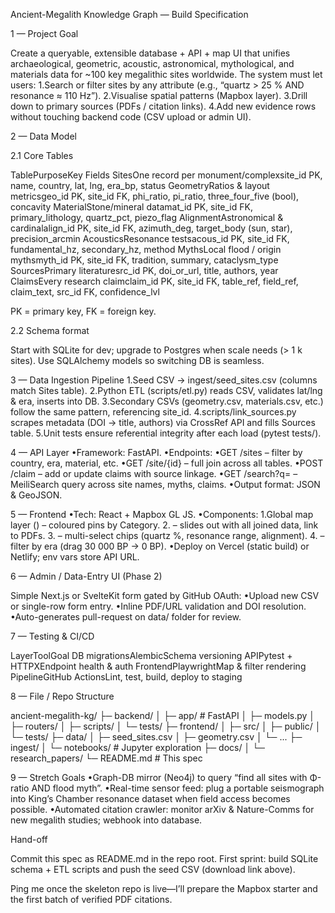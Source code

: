 Ancient-Megalith Knowledge Graph — Build Specification

1 — Project Goal

Create a queryable, extensible database + API + map UI that unifies archaeological, geometric, acoustic, astronomical, mythological, and materials data for ~100 key megalithic sites worldwide.
The system must let users:
1.Search or filter sites by any attribute (e.g., “quartz > 25 % AND resonance ≈ 110 Hz”).
2.Visualise spatial patterns (Mapbox layer).
3.Drill down to primary sources (PDFs / citation links).
4.Add new evidence rows without touching backend code (CSV upload or admin UI).

2 — Data Model

2.1 Core Tables

TablePurposeKey Fields
SitesOne record per monument/complexsite_id PK, name, country, lat, lng, era_bp, status
GeometryRatios & layout metricsgeo_id PK, site_id FK, phi_ratio, pi_ratio, three_four_five (bool), concavity
MaterialStone/mineral datamat_id PK, site_id FK, primary_lithology, quartz_pct, piezo_flag
AlignmentAstronomical & cardinalalign_id PK, site_id FK, azimuth_deg, target_body (sun, star), precision_arcmin
AcousticsResonance testsacous_id PK, site_id FK, fundamental_hz, secondary_hz, method
MythsLocal flood / origin mythsmyth_id PK, site_id FK, tradition, summary, cataclysm_type
SourcesPrimary literaturesrc_id PK, doi_or_url, title, authors, year
ClaimsEvery research claimclaim_id PK, site_id FK, table_ref, field_ref, claim_text, src_id FK, confidence_lvl

PK = primary key, FK = foreign key.

2.2 Schema format

Start with SQLite for dev; upgrade to Postgres when scale needs (> 1 k sites). Use SQLAlchemy models so switching DB is seamless.

3 — Data Ingestion Pipeline
1.Seed CSV → ingest/seed_sites.csv (columns match Sites table).
2.Python ETL (scripts/etl.py) reads CSV, validates lat/lng & era, inserts into DB.
3.Secondary CSVs (geometry.csv, materials.csv, etc.) follow the same pattern, referencing site_id.
4.scripts/link_sources.py scrapes metadata (DOI → title, authors) via CrossRef API and fills Sources table.
5.Unit tests ensure referential integrity after each load (pytest tests/).

4 — API Layer
•Framework: FastAPI.
•Endpoints:
•GET /sites – filter by country, era, material, etc.
•GET /site/{id} – full join across all tables.
•POST /claim – add or update claims with source linkage.
•GET /search?q= – MeiliSearch query across site names, myths, claims.
•Output format: JSON & GeoJSON.

5 — Frontend
•Tech: React + Mapbox GL JS.
•Components:
1.Global map layer (<SiteMap>) – coloured pins by Category.
2.<SiteDrawer> – slides out with all joined data, link to PDFs.
3.<FilterPanel> – multi-select chips (quartz %, resonance range, alignment).
4.<TimelineSlider> – filter by era (drag 30 000 BP → 0 BP).
•Deploy on Vercel (static build) or Netlify; env vars store API URL.

6 — Admin / Data-Entry UI (Phase 2)

Simple Next.js or SvelteKit form gated by GitHub OAuth:
•Upload new CSV or single-row form entry.
•Inline PDF/URL validation and DOI resolution.
•Auto-generates pull-request on data/ folder for review.

7 — Testing & CI/CD

LayerToolGoal
DB migrationsAlembicSchema versioning
APIPytest + HTTPXEndpoint health & auth
FrontendPlaywrightMap & filter rendering
PipelineGitHub ActionsLint, test, build, deploy to staging

8 — File / Repo Structure

ancient-megalith-kg/
├─ backend/
│  ├─ app/              # FastAPI
│  ├─ models.py
│  ├─ routers/
│  ├─ scripts/
│  └─ tests/
├─ frontend/
│  ├─ src/
│  ├─ public/
│  └─ tests/
├─ data/
│  ├─ seed_sites.csv
│  ├─ geometry.csv
│  └─ ...
├─ ingest/
│  └─ notebooks/        # Jupyter exploration
├─ docs/
│  └─ research_papers/
└─ README.md            # This spec

9 — Stretch Goals
•Graph-DB mirror (Neo4j) to query “find all sites with Φ-ratio AND flood myth”.
•Real-time sensor feed: plug a portable seismograph into King’s Chamber resonance dataset when field access becomes possible.
•Automated citation crawler: monitor arXiv & Nature-Comms for new megalith studies; webhook into database.

Hand-off

Commit this spec as README.md in the repo root.
First sprint: build SQLite schema + ETL scripts and push the seed CSV (download link above).

Ping me once the skeleton repo is live—I’ll prepare the Mapbox starter and the first batch of verified PDF citations.
